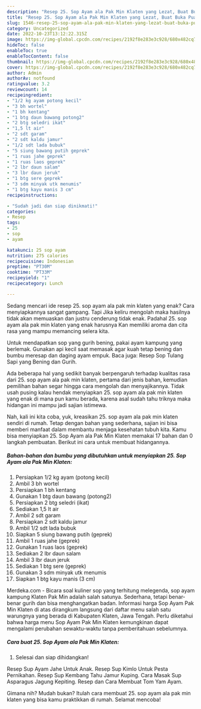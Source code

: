 ```yaml
---
description: "Resep 25. Sop Ayam ala Pak Min Klaten yang Lezat, Buat Buka Puasa Lezat"
title: "Resep 25. Sop Ayam ala Pak Min Klaten yang Lezat, Buat Buka Puasa Lezat"
slug: 1546-resep-25-sop-ayam-ala-pak-min-klaten-yang-lezat-buat-buka-puasa-lezat
category: Uncategorized
date: 2022-10-23T13:12:22.315Z
image: https://img-global.cpcdn.com/recipes/2192f8e283e3c928/680x482cq70/25-sop-ayam-ala-pak-min-klaten-foto-resep-utama.jpg
hideToc: false
enableToc: true
enableTocContent: false
thumbnail: https://img-global.cpcdn.com/recipes/2192f8e283e3c928/680x482cq70/25-sop-ayam-ala-pak-min-klaten-foto-resep-utama.jpg
cover: https://img-global.cpcdn.com/recipes/2192f8e283e3c928/680x482cq70/25-sop-ayam-ala-pak-min-klaten-foto-resep-utama.jpg
author: Admin
authorAv: notfound
ratingvalue: 3.2
reviewcount: 14
recipeingredient:
- "1/2 kg ayam potong kecil"
- "3 bh wortel"
- "1 bh kentang"
- "1 btg daun bawang potong2"
- "2 btg seledri ikat"
- "1,5 lt air"
- "2 sdt garam"
- "2 sdt kaldu jamur"
- "1/2 sdt lada bubuk"
- "5 siung bawang putih geprek"
- "1 ruas jahe geprek"
- "1 ruas laos geprek"
- "2 lbr daun salam"
- "3 lbr daun jeruk"
- "1 btg sere geprek"
- "3 sdm minyak utk menumis"
- "1 btg kayu manis 3 cm"
recipeinstructions:

- "Sudah jadi dan siap dinikmati!"
categories:
- Resep
tags:
- 25
- sop
- ayam

katakunci: 25 sop ayam 
nutrition: 275 calories
recipecuisine: Indonesian
preptime: "PT30M"
cooktime: "PT33M"
recipeyield: "1"
recipecategory: Lunch

---
```



Sedang mencari ide resep 25. sop ayam ala pak min klaten yang enak? Cara menyiapkannya sangat gampang. Tapi Jika keliru mengolah maka hasilnya tidak akan memuaskan dan justru cenderung tidak enak. Padahal 25. sop ayam ala pak min klaten yang enak harusnya Kan memiliki aroma dan cita rasa yang mampu memancing selera kita.


Untuk mendapatkan sop yang gurih bening, pakai ayam kampung yang berlemak. Gunakan api kecil saat memasak agar kuah tetap bening dan bumbu meresap dan daging ayam empuk. Baca juga: Resep Sop Tulang Sapi yang Bening dan Gurih.

Ada beberapa hal yang sedikit banyak berpengaruh terhadap kualitas rasa dari 25. sop ayam ala pak min klaten, pertama dari jenis bahan, kemudian pemilihan bahan segar hingga cara mengolah dan menyajikannya. Tidak usah pusing kalau hendak menyiapkan 25. sop ayam ala pak min klaten yang enak di mana pun kamu berada, karena asal sudah tahu triknya maka hidangan ini mampu jadi sajian istimewa.


Nah, kali ini kita coba, yuk, kreasikan 25. sop ayam ala pak min klaten sendiri di rumah. Tetap dengan bahan yang sederhana, sajian ini bisa memberi manfaat dalam membantu menjaga kesehatan tubuh kita. Kamu bisa menyiapkan 25. Sop Ayam ala Pak Min Klaten memakai 17 bahan dan 0 langkah pembuatan. Berikut ini cara untuk membuat hidangannya.

<!--inarticleads1-->

##### Bahan-bahan dan bumbu yang dibutuhkan untuk menyiapkan 25. Sop Ayam ala Pak Min Klaten:

1. Persiapkan 1/2 kg ayam (potong kecil)
1. Ambil 3 bh wortel
1. Persiapkan 1 bh kentang
1. Gunakan 1 btg daun bawang (potong2)
1. Persiapkan 2 btg seledri (ikat)
1. Sediakan 1,5 lt air
1. Ambil 2 sdt garam
1. Persiapkan 2 sdt kaldu jamur
1. Ambil 1/2 sdt lada bubuk
1. Siapkan 5 siung bawang putih (geprek)
1. Ambil 1 ruas jahe (geprek)
1. Gunakan 1 ruas laos (geprek)
1. Sediakan 2 lbr daun salam
1. Ambil 3 lbr daun jeruk
1. Sediakan 1 btg sere (geprek)
1. Gunakan 3 sdm minyak utk menumis
1. Siapkan 1 btg kayu manis (3 cm)


Merdeka.com - Bicara soal kuliner sop yang terhitung melegenda, sop ayam kampung Klaten Pak Min adalah salah satunya. Sederhana, tetapi benar-benar gurih dan bisa menghangatkan badan. Informasi harga Sop Ayam Pak Min Klaten di atas dirangkum langsung dari daftar menu salah satu warungnya yang berada di Kabupaten Klaten, Jawa Tengah. Perlu diketahui bahwa harga menu Sop Ayam Pak Min Klaten kemungkinan dapat mengalami perubahan sewaktu-waktu tanpa pemberitahuan sebelumnya. 

<!--inarticleads2-->

##### Cara buat 25. Sop Ayam ala Pak Min Klaten:


1. Selesai dan siap dihidangkan!

Resep Sup Ayam Jahe Untuk Anak. Resep Sup Kimlo Untuk Pesta Pernikahan. Resep Sup Kembang Tahu Jamur Kuping. Cara Masak Sup Asparagus Jagung Kepiting. Resep dan Cara Membuat Tom Yam Ayam. 

Gimana nih? Mudah bukan? Itulah cara membuat 25. sop ayam ala pak min klaten yang bisa kamu praktikkan di rumah. Selamat mencoba!
